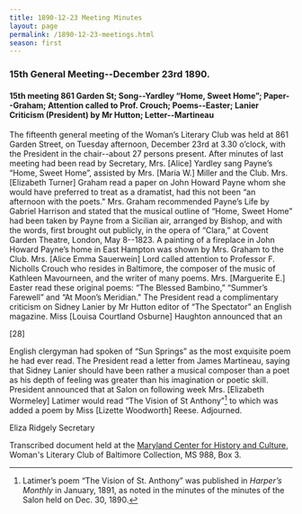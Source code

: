 ```yaml
---
title: 1890-12-23 Meeting Minutes
layout: page
permalink: /1890-12-23-meetings.html
season: first
---
```

### 15th General Meeting--December 23rd 1890.

#### 15th meeting 861 Garden St; Song--Yardley “Home, Sweet Home”; Paper--Graham; Attention called to Prof. Crouch; Poems--Easter; Lanier Criticism (President) by Mr Hutton; Letter--Martineau

The fifteenth general meeting of the Woman’s Literary Club was held at 861 Garden Street, on Tuesday afternoon, December 23rd at 3.30 o’clock, with the President in the chair--about 27 persons present. After minutes of last meeting had been read by Secretary, Mrs. [Alice] Yardley sang Payne’s “Home, Sweet Home”, assisted by Mrs. [Maria W.] Miller and the Club. Mrs. [Elizabeth Turner] Graham read a paper on John Howard Payne whom she would have preferred to treat as a dramatist, had this not been “an afternoon with the poets." Mrs. Graham recommended Payne’s Life by Gabriel Harrison and stated that the musical outline of “Home, Sweet Home” had been taken by Payne from a Sicilian air, arranged by Bishop, and with the words, first brought out publicly, in the opera of “Clara,” at Covent Garden Theatre, London, May 8--1823. A painting of a fireplace in John Howard Payne’s home in East Hampton was shown by Mrs. Graham to the Club. Mrs. [Alice Emma Sauerwein] Lord called attention to Professor F. Nicholls Crouch who resides in Baltimore, the composer of the music of Kathleen Mavourneen, and the writer of many poems. Mrs.  [Marguerite E.] Easter read these original poems: “The Blessed Bambino,” “Summer’s Farewell” and “At Moon’s Meridian." The President read a complimentary criticism on Sidney Lanier by Mr Hutton editor of “The Spectator” an English magazine. Miss [Louisa Courtland Osburne] Haughton announced that an

[28]

English clergyman had spoken of “Sun Springs” as the most exquisite poem he had ever read. The President read a letter from James Martineau, saying that Sidney Lanier should have been rather a musical composer than a poet as his depth of feeling was greater than his imagination or poetic skill. President announced that at Salon on following week Mrs. [Elizabeth Wormeley] Latimer would read “The Vision of St Anthony”[^anthony] to which was added a poem by Miss [Lizette Woodworth] Reese. Adjourned.

[^anthony]: Latimer’s poem “The Vision of St. Anthony” was published in _Harper’s Monthly_ in January, 1891, as noted in the minutes of the minutes of the Salon held on Dec. 30, 1890.

Eliza Ridgely
Secretary

Transcribed document held at the [Maryland Center for History and Culture](http://mdhs.org/), Woman's Literary Club of Baltimore Collection, MS 988, Box 3. 